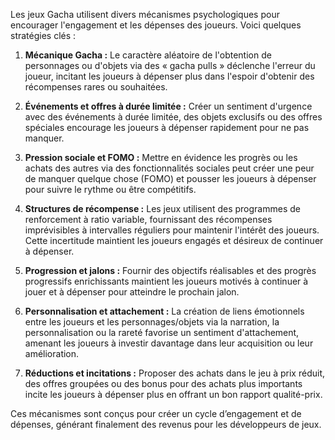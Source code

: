 Les jeux Gacha utilisent divers mécanismes psychologiques pour encourager l'engagement et les dépenses des joueurs. Voici quelques stratégies clés :

1. **Mécanique Gacha :** Le caractère aléatoire de l'obtention de personnages ou d'objets via des « gacha pulls » déclenche l'erreur du joueur, incitant les joueurs à dépenser plus dans l'espoir d'obtenir des récompenses rares ou souhaitées.

2. **Événements et offres à durée limitée :** Créer un sentiment d'urgence avec des événements à durée limitée, des objets exclusifs ou des offres spéciales encourage les joueurs à dépenser rapidement pour ne pas manquer.

3. **Pression sociale et FOMO :** Mettre en évidence les progrès ou les achats des autres via des fonctionnalités sociales peut créer une peur de manquer quelque chose (FOMO) et pousser les joueurs à dépenser pour suivre le rythme ou être compétitifs.

4. **Structures de récompense :** Les jeux utilisent des programmes de renforcement à ratio variable, fournissant des récompenses imprévisibles à intervalles réguliers pour maintenir l'intérêt des joueurs. Cette incertitude maintient les joueurs engagés et désireux de continuer à dépenser.

5. **Progression et jalons :** Fournir des objectifs réalisables et des progrès progressifs enrichissants maintient les joueurs motivés à continuer à jouer et à dépenser pour atteindre le prochain jalon.

6. **Personnalisation et attachement :** La création de liens émotionnels entre les joueurs et les personnages/objets via la narration, la personnalisation ou la rareté favorise un sentiment d'attachement, amenant les joueurs à investir davantage dans leur acquisition ou leur amélioration.

7. **Réductions et incitations :** Proposer des achats dans le jeu à prix réduit, des offres groupées ou des bonus pour des achats plus importants incite les joueurs à dépenser plus en offrant un bon rapport qualité-prix.

Ces mécanismes sont conçus pour créer un cycle d’engagement et de dépenses, générant finalement des revenus pour les développeurs de jeux.
